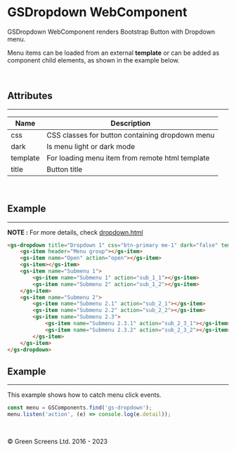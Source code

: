 # GSDropdown WebComponent
 
GSDropdown WebComponent renders Bootstrap Button with Dropdown menu.
 
Menu items can be loaded from an external **template** or can be added as component child elements, as shown in the example below.
 
<br>
 
## Attributes
---
 
| Name               | Description                                              |
|--------------------|----------------------------------------------------------|
| css                | CSS classes for button containing dropdown menu          |
| dark               | Is menu light or dark mode                               |
| template           | For loading menu item from remote html template          |
| title              | Button title                                             |
 
<br>
 
## Example
---

**NOTE :** 
For more details, check [dropdown.html](../../demos/dropdown.html)
 
```html
<gs-dropdown title="Dropdown 1" css="btn-primary me-1" dark="false" template="">
    <gs-item header="Menu group"></gs-item>
    <gs-item name="Open" action="open"></gs-item>
    <gs-item></gs-item>
    <gs-item name="Submenu 1">
        <gs-item name="Submenu 1" action="sub_1_1"></gs-item>
        <gs-item name="Submenu 2" action="sub_1_2"></gs-item>
    </gs-item>
    <gs-item name="Submenu 2">
        <gs-item name="Submenu 2.1" action="sub_2_1"></gs-item>
        <gs-item name="Submenu 2.2" action="sub_2_2"></gs-item>
        <gs-item name="Submenu 2.3">
            <gs-item name="Submenu 2.3.1" action="sub_2_3_1"></gs-item>
            <gs-item name="Submenu 2.3.2" action="sub_2_3_2"></gs-item>
        </gs-item>
    </gs-item>
</gs-dropdown>
```
 
## Example
---
 
This example shows how to catch menu click events.
 
```JavaScript
const menu = GSComponents.find('gs-dropdown');
menu.listen('action', (e) => console.log(e.detail));
```

<br>

&copy; Green Screens Ltd. 2016 - 2023
